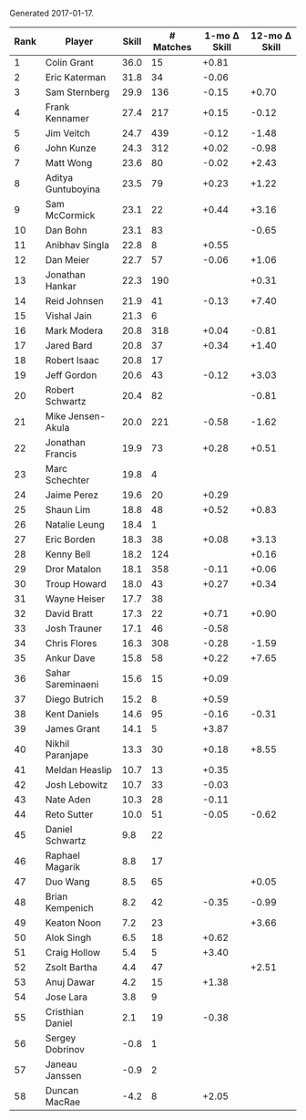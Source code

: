 Generated 2017-01-17.

| Rank | Player             | Skill | # Matches | 1-mo Δ Skill | 12-mo Δ Skill |
|------|--------------------|-------|-----------|--------------|---------------|
|    1 | Colin Grant        |  36.0 |        15 |        +0.81 |               |
|    2 | Eric Katerman      |  31.8 |        34 |        -0.06 |               |
|    3 | Sam Sternberg      |  29.9 |       136 |        -0.15 |         +0.70 |
|    4 | Frank Kennamer     |  27.4 |       217 |        +0.15 |         -0.12 |
|    5 | Jim Veitch         |  24.7 |       439 |        -0.12 |         -1.48 |
|    6 | John Kunze         |  24.3 |       312 |        +0.02 |         -0.98 |
|    7 | Matt Wong          |  23.6 |        80 |        -0.02 |         +2.43 |
|    8 | Aditya Guntuboyina |  23.5 |        79 |        +0.23 |         +1.22 |
|    9 | Sam McCormick      |  23.1 |        22 |        +0.44 |         +3.16 |
|   10 | Dan Bohn           |  23.1 |        83 |              |         -0.65 |
|   11 | Anibhav Singla     |  22.8 |         8 |        +0.55 |               |
|   12 | Dan Meier          |  22.7 |        57 |        -0.06 |         +1.06 |
|   13 | Jonathan Hankar    |  22.3 |       190 |              |         +0.31 |
|   14 | Reid Johnsen       |  21.9 |        41 |        -0.13 |         +7.40 |
|   15 | Vishal Jain        |  21.3 |         6 |              |               |
|   16 | Mark Modera        |  20.8 |       318 |        +0.04 |         -0.81 |
|   17 | Jared Bard         |  20.8 |        37 |        +0.34 |         +1.40 |
|   18 | Robert Isaac       |  20.8 |        17 |              |               |
|   19 | Jeff Gordon        |  20.6 |        43 |        -0.12 |         +3.03 |
|   20 | Robert Schwartz    |  20.4 |        82 |              |         -0.81 |
|   21 | Mike Jensen-Akula  |  20.0 |       221 |        -0.58 |         -1.62 |
|   22 | Jonathan Francis   |  19.9 |        73 |        +0.28 |         +0.51 |
|   23 | Marc Schechter     |  19.8 |         4 |              |               |
|   24 | Jaime Perez        |  19.6 |        20 |        +0.29 |               |
|   25 | Shaun Lim          |  18.8 |        48 |        +0.52 |         +0.83 |
|   26 | Natalie Leung      |  18.4 |         1 |              |               |
|   27 | Eric Borden        |  18.3 |        38 |        +0.08 |         +3.13 |
|   28 | Kenny Bell         |  18.2 |       124 |              |         +0.16 |
|   29 | Dror Matalon       |  18.1 |       358 |        -0.11 |         +0.06 |
|   30 | Troup Howard       |  18.0 |        43 |        +0.27 |         +0.34 |
|   31 | Wayne Heiser       |  17.7 |        38 |              |               |
|   32 | David Bratt        |  17.3 |        22 |        +0.71 |         +0.90 |
|   33 | Josh Trauner       |  17.1 |        46 |        -0.58 |               |
|   34 | Chris Flores       |  16.3 |       308 |        -0.28 |         -1.59 |
|   35 | Ankur Dave         |  15.8 |        58 |        +0.22 |         +7.65 |
|   36 | Sahar Sareminaeni  |  15.6 |        15 |        +0.09 |               |
|   37 | Diego Butrich      |  15.2 |         8 |        +0.59 |               |
|   38 | Kent Daniels       |  14.6 |        95 |        -0.16 |         -0.31 |
|   39 | James Grant        |  14.1 |         5 |        +3.87 |               |
|   40 | Nikhil Paranjape   |  13.3 |        30 |        +0.18 |         +8.55 |
|   41 | Meldan Heaslip     |  10.7 |        13 |        +0.35 |               |
|   42 | Josh Lebowitz      |  10.7 |        33 |        -0.03 |               |
|   43 | Nate Aden          |  10.3 |        28 |        -0.11 |               |
|   44 | Reto Sutter        |  10.0 |        51 |        -0.05 |         -0.62 |
|   45 | Daniel Schwartz    |   9.8 |        22 |              |               |
|   46 | Raphael Magarik    |   8.8 |        17 |              |               |
|   47 | Duo Wang           |   8.5 |        65 |              |         +0.05 |
|   48 | Brian Kempenich    |   8.2 |        42 |        -0.35 |         -0.99 |
|   49 | Keaton Noon        |   7.2 |        23 |              |         +3.66 |
|   50 | Alok Singh         |   6.5 |        18 |        +0.62 |               |
|   51 | Craig Hollow       |   5.4 |         5 |        +3.40 |               |
|   52 | Zsolt Bartha       |   4.4 |        47 |              |         +2.51 |
|   53 | Anuj Dawar         |   4.2 |        15 |        +1.38 |               |
|   54 | Jose Lara          |   3.8 |         9 |              |               |
|   55 | Cristhian Daniel   |   2.1 |        19 |        -0.38 |               |
|   56 | Sergey Dobrinov    |  -0.8 |         1 |              |               |
|   57 | Janeau Janssen     |  -0.9 |         2 |              |               |
|   58 | Duncan MacRae      |  -4.2 |         8 |        +2.05 |               |